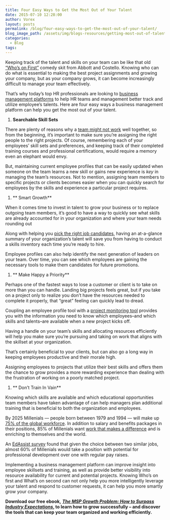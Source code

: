 ```yaml
---
title: Four Easy Ways to Get the Most Out of Your Talent
date: 2015-07-10 12:28:00
author: Vorex
layout: posts
permalink: /blog/four-easy-ways-to-get-the-most-out-of-your-talent/
blog_image_path: /assets/img/blogs-resources/getting-most-out-of-talent.jpg
categories:
  - Blog
tags:  
---
```



Keeping track of the talent and skills on your team can be like that old [“Who’s on First”](https://www.youtube.com/watch?v=kTcRRaXV-fg) comedy skit from Abbott and Costello. Knowing who can do what is essential to making the best project assignments and growing your company, but as your company grows, it can become increasingly difficult to manage your team effectively.<!--more-->

That’s why today’s top HR professionals are looking to [business management platforms](http://www.vorex.com/product/online-project-management/) to help HR teams and management better track and utilize employee’s talents. Here are four easy ways a business management platform can help you get the most out of your talent.

1. **Searchable Skill Sets**

There are plenty of reasons why a [team might not work](https://hbr.org/2009/05/why-teams-dont-work) well together, so from the beginning, it’s important to make sure you’re assigning the right people to the right projects. Of course, remembering each of your employees’ skill sets and preferences, and keeping track of their completed training courses and professional certifications, would require a memory even an elephant would envy.

But, maintaining current employee profiles that can be easily updated when someone on the team learns a new skill or gains new experience is *key* in managing the team’s resources. Not to mention, assigning team members to specific projects or clients becomes easier when you can quickly search for employees by the skills and experience a particular project requires.

1. ** Smart Growth**

When it comes time to invest in talent to grow your business or to replace outgoing team members, it’s good to have a way to quickly see what skills are already accounted for in your organization and where your team needs rounding out

Along with helping you [pick the right job candidates](http://www.vorex.com/product/resource-allocation/), having an at-a-glance summary of your organization’s talent will save you from having to conduct a skills inventory each time you’re ready to hire.

Employee profiles can also help identify the next generation of leaders on your team. Over time, you can see which employees are gaining the necessary tools to make them candidates for future promotions.

1. ** Make Happy a Priority**

Perhaps one of the fastest ways to lose a customer or client is to take on more than you can handle. Landing big projects feels great, but if you take on a project only to realize you don’t have the resources needed to complete it properly, that “great” feeling can quickly lead to dread.

Coupling an employee profile tool with a [project monitoring tool](http://www.vorex.com/product/online-project-management/) provides you with the information you need to know which employees–and which skills and talents–are available when a new project kicks off.

Having a handle on your team’s skills and allocating resources efficiently will help you make sure you’re pursuing and taking on work that aligns with the skillset at your organization.

That’s certainly beneficial to your clients, but can also go a long way in keeping employees productive and their morale high.

Assigning employees to projects that utilize their best skills and offers them the chance to grow provides a more rewarding experience than dealing with the frustration of working on a poorly matched project.

1. ** Don&#8217;t Train In Vain**

Knowing which skills are available and which educational opportunities team members have taken advantage of can help managers plan additional training that is beneficial to both the organization and employees.

By 2025 Millenials — people born between 1979 and 1994 — will make up [75% of the global workforce](http://www.forbes.com/sites/karstenstrauss/2013/09/17/do-millennials-think-differently-about-money-and-career/). In addition to salary and benefits packages in their positions, 85% of Millenials want [work that makes a difference](http://www.forbes.com/sites/karstenstrauss/2013/09/17/do-millennials-think-differently-about-money-and-career/) and is enriching to themselves and the world.

An [EdAssist survey](http://www.edassist.com/resources/news-releases/2015/04/Millennials-study-press) found that given the choice between two similar jobs, almost 60% of Millenials would take a position with potential for professional development over one with regular pay raises.

Implementing a business management platform can improve insight into employee skillsets and training, as well as provide better visibility into resource availability for current and potential projects. Knowing Who’s on first and What’s on second can not only help you more intelligently leverage your talent and respond to customer requests, it can help you more smartly grow your company.

**Download our free ebook,** [***The MSP Growth Problem: How to Surpass Industry Expectations***](http://vorex.hs-sites.com/the-msp-growth-problem-how-to-surpass-industry-expectations?__hstc=100746398.b2843db0333d5242d1d7cad84e1e93d1.1428948442272.1434416286408.1434481428312.32&amp;__hssc=100746398.9.1434481428312&amp;__hsfp=357257685)**, to learn how to grow successfully – and discover the tools that can keep your team organized and working efficiently.**
